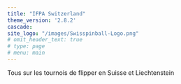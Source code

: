 ```yaml
---
title: "IFPA Switzerland"
theme_version: '2.8.2'
cascade:
site_logo: "/images/Swisspinball-Logo.png"
# omit_header_text: true
# type: page
# menu: main
---
```

Tous sur les tournois de flipper en Suisse et Liechtenstein
